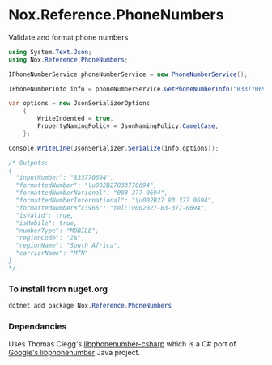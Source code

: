# Nox.Reference.PhoneNumbers
Validate and format phone numbers

```csharp
using System.Text.Json;
using Nox.Reference.PhoneNumbers;

IPhoneNumberService phoneNumberService = new PhoneNumberService();

IPhoneNumberInfo info = phoneNumberService.GetPhoneNumberInfo("833770694","ZA"); 

var options = new JsonSerializerOptions
    {
        WriteIndented = true,
        PropertyNamingPolicy = JsonNamingPolicy.CamelCase,
    };

Console.WriteLine(JsonSerializer.Serialize(info,options));

/* Outputs:
{
  "inputNumber": "833770694",
  "formattedNumber": "\u002B27833770694",
  "formattedNumberNational": "083 377 0694",
  "formattedNumberInternational": "\u002B27 83 377 0694",
  "formattedNumberRfc3966": "tel:\u002B27-83-377-0694",
  "isValid": true,
  "isMobile": true,
  "numberType": "MOBILE",
  "regionCode": "ZA",
  "regionName": "South Africa",
  "carrierName": "MTN"
}
*/
```

### To install from nuget.org
```powershell
dotnet add package Nox.Reference.PhoneNumbers
```

### Dependancies
Uses Thomas Clegg's [libphonenumber-csharp](https://github.com/twcclegg/libphonenumber-csharp) which is a C# port of [Google's libphonenumber](https://github.com/google/libphonenumber) Java project.
